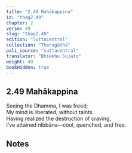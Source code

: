 ```yaml
---
title: "2.49 Mahākappina"
id: "thag2.49"
chapter: 2
verse: 49
slug: "thag2.49"
edition: "SuttaCentral"
collection: "Theragāthā"
pali_source: "suttacentral"
translator: "Bhikkhu Sujato"
weight: 49
bookHidden: true
---
```


## 2.49 Mahākappina  

Seeing the Dhamma, I was freed;  
My mind is liberated, without taints.  
Having realized the destruction of craving,  
I’ve attained nibbāna—cool, quenched, and free.

## Notes